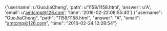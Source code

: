 {'username': u'GuoJiaCheng', 'path': u'1158/1158.html', 'answer': u'A', 'email': u'amtcmp@126.com', 'time': '2016-02-22:08:55:40'}
{"username": "GuoJiaCheng", "path": "1158/1158.html", "answer": "A", "email": "amtcmp@126.com", "time": "2016-02-24:12:28:54"}